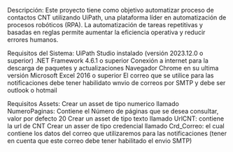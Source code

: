 Descripción:
Este proyecto tiene como objetivo automatizar proceso de contactos CNT utilizando UiPath, una plataforma líder en automatización de procesos robóticos (RPA). La automatización de tareas repetitivas y basadas en reglas permite aumentar la eficiencia operativa y reducir errores humanos.

Requisitos del Sistema:
UiPath Studio instalado (versión 2023.12.0 o superior)
.NET Framework 4.6.1 o superior
Conexión a internet para la descarga de paquetes y actualizaciones
Navegador Chrome en su ultima versión
Microsoft Excel 2016 o superior
El correo que se utilice para las notificaciones debe tener habilidato wnvio de correos por SMTP y debe ser outlook o hotmail

Requisitos Assets:
Crear un asset de tipo numerico llamado NumeroPaginas: Contiene el Número de páginas que se desea consultar, valor por defecto 20
Crear un asset de tipo texto llamado UrlCNT: contiene la url de CNT
Crear un asser de tipo credencial llamado Crd_Correo: el cual contiene los datos del correo que utilizaremos para las notificaciones (tener en cuenta que este correo debe tener habilitado el envio SMTP)


